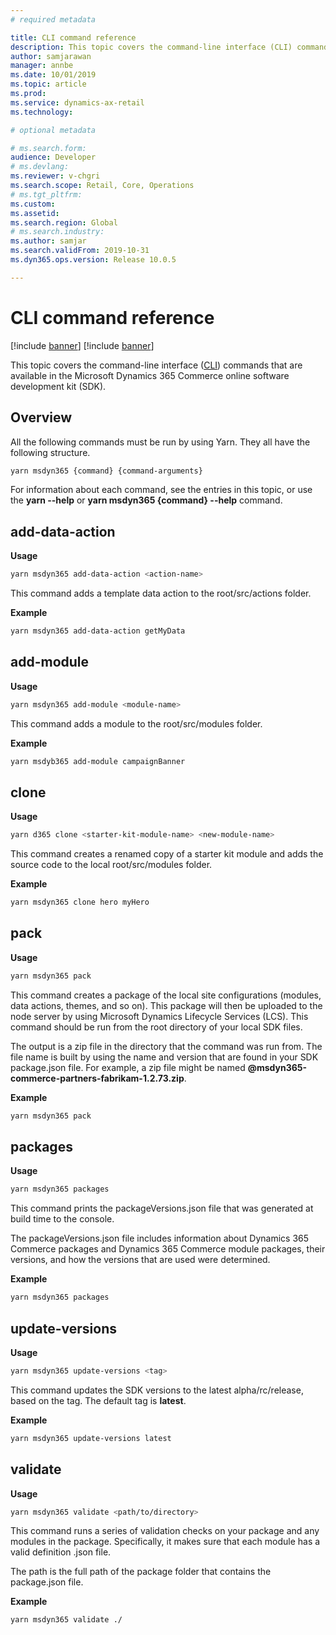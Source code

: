 ```yaml
---
# required metadata

title: CLI command reference
description: This topic covers the command-line interface (CLI) commands that are available in the Microsoft Dynamics 365 Commerce online software development kit (SDK).
author: samjarawan
manager: annbe
ms.date: 10/01/2019
ms.topic: article
ms.prod: 
ms.service: dynamics-ax-retail
ms.technology: 

# optional metadata

# ms.search.form: 
audience: Developer
# ms.devlang: 
ms.reviewer: v-chgri
ms.search.scope: Retail, Core, Operations
# ms.tgt_pltfrm: 
ms.custom: 
ms.assetid: 
ms.search.region: Global
# ms.search.industry: 
ms.author: samjar
ms.search.validFrom: 2019-10-31
ms.dyn365.ops.version: Release 10.0.5

---
```

# CLI command reference

[!include [banner](../includes/preview-banner.md)]
[!include [banner](../includes/banner.md)]

This topic covers the command-line interface ([CLI](https://en.wikipedia.org/wiki/Command-line_interface)) commands that are available in the Microsoft Dynamics 365 Commerce online software development kit (SDK).

## Overview

All the following commands must be run by using Yarn. They all have the following structure.

```bash
yarn msdyn365 {command} {command-arguments}
```

For information about each command, see the entries in this topic, or use the **yarn --help** or **yarn msdyn365 {command} --help** command.

## add-data-action

**Usage**

``` bash
yarn msdyn365 add-data-action <action-name>
```

This command adds a template data action to the root/src/actions folder.

**Example**

``` bash
yarn msdyn365 add-data-action getMyData
```

## add-module

**Usage**

``` bash
yarn msdyn365 add-module <module-name>
```

This command adds a module to the root/src/modules folder.

**Example**

``` bash
yarn msdyb365 add-module campaignBanner
```

## clone

**Usage**

``` bash
yarn d365 clone <starter-kit-module-name> <new-module-name>
```

This command creates a renamed copy of a starter kit module and adds the source code to the local root/src/modules folder.

**Example**

``` bash
yarn msdyn365 clone hero myHero
```

## pack

**Usage**

``` bash
yarn msdyn365 pack
```

This command creates a package of the local site configurations (modules, data actions, themes, and so on). This package will then be uploaded to the node server by using Microsoft Dynamics Lifecycle Services (LCS). This command should be run from the root directory of your local SDK files.

The output is a zip file in the directory that the command was run from. The file name is built by using the name and version that are found in your SDK package.json file. For example, a zip file might be named **@msdyn365-commerce-partners-fabrikam-1.2.73.zip**.

**Example**

``` bash
yarn msdyn365 pack
```

## packages

**Usage**

```bash
yarn msdyn365 packages
```

This command prints the packageVersions.json file that was generated at build time to the console.

The packageVersions.json file includes information about Dynamics 365 Commerce packages and Dynamics 365 Commerce module packages, their versions, and how the versions that are used were determined.

**Example**

```bash
yarn msdyn365 packages
```

## update-versions

**Usage**

```bash
yarn msdyn365 update-versions <tag>
```

This command updates the SDK versions to the latest alpha/rc/release, based on the tag. The default tag is **latest**.

**Example**

```bash
yarn msdyn365 update-versions latest
```

## validate

**Usage**

```bash
yarn msdyn365 validate <path/to/directory>
```

This command runs a series of validation checks on your package and any modules in the package. Specifically, it makes sure that each module has a valid definition .json file.

The path is the full path of the package folder that contains the package.json file.

**Example**

```bash
yarn msdyn365 validate ./
```
